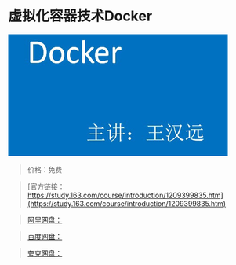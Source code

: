 # 虚拟化容器技术Docker

![img](../../../assets/study163/free/863b0e4a4f414799aa0f189441c8296e.jpg)

> 价格：免费

> [官方链接：https://study.163.com/course/introduction/1209399835.htm](https://study.163.com/course/introduction/1209399835.htm)

> [阿里网盘：]()

> [百度网盘：]()

> [夸克网盘：]()
